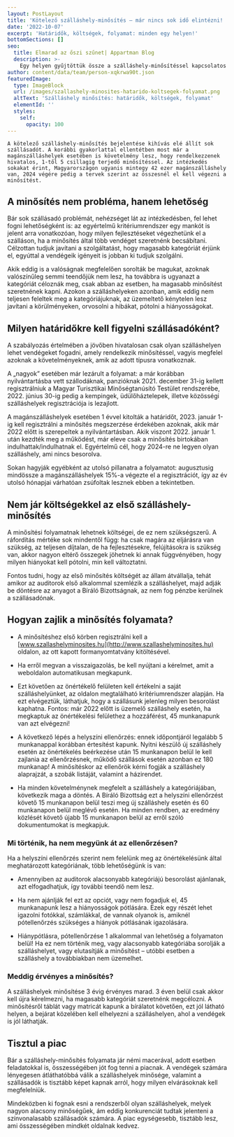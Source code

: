 ```yaml
---
layout: PostLayout
title: 'Kötelező szálláshely-minősítés – már nincs sok idő elintézni! '
date: '2022-10-07'
excerpt: 'Határidők, költségek, folyamat: minden egy helyen!'
bottomSections: []
seo:
  title: Elmarad az őszi szűnet| Appartman Blog
  description: >-
    Egy helyen gyűjtöttük össze a szálláshely-minősítéssel kapcsolatos határidőket, költségeket, és a minősítés folyamatát.
author: content/data/team/person-xqkrwa90t.json
featuredImage:
  type: ImageBlock
  url: /images/szallashely-minosites-hatarido-koltsegek-folyamat.png
  altText: 'Szálláshely minősítés: határidők, költségek, folyamat'
  elementId: ''
  styles:
    self:
      opacity: 100
---
```

`A kötelező szálláshely-minősítés bejelentése kihívás elé állít sok szállásadót. A korábbi
gyakorlattal ellentétben most már a magánszálláshelyek esetében is követelmény
lesz, hogy rendelkezzenek hivatalos, 1-től 5 csillagig terjedő minősítéssel. Az
intézkedés sokakat érint, Magyarországon ugyanis mintegy 42 ezer
magánszálláshely van, 2024 végére pedig a tervek szerint az összesnél el kell
végezni a minősítést.`

## A minősítés nem probléma, hanem lehetőség

Bár sok szállásadó problémát,
nehézséget lát az intézkedésben, fel lehet fogni lehetőségként is: az
egyértelmű kritériumrendszer egy mankót is jelent arra vonatkozóan, hogy milyen
fejlesztéseket végezhetünk el a szálláson, ha a minősítés által több vendéget
szeretnénk becsábítani. Célzottan tudjuk javítani a szolgáltatást, hogy
magasabb kategóriát érjünk el, egyúttal a vendégeik igényeit is jobban ki
tudjuk szolgálni.

Akik eddig is a valóságnak
megfelelően sorolták be magukat, azoknak valószínűleg semmi teendőjük nem lesz,
ha továbbra is ugyanazt a kategóriát céloznák meg, csak abban az esetben, ha magasabb
minősítést szeretnének kapni. Azokon a szálláshelyeken azonban, amik eddig
nem teljesen feleltek meg a kategóriájuknak, az üzemeltető kénytelen lesz
javítani a körülményeken, orvosolni a hibákat, pótolni a hiányosságokat.

## Milyen határidőkre kell figyelni szállásadóként?

A szabályozás értelmében a
jövőben hivatalosan csak olyan szálláshelyen lehet vendégeket fogadni, amely
rendelkezik minősítéssel, vagyis megfelel azoknak a követelményeknek, amik az
adott típusra vonatkoznak.

A „nagyok” esetében már lezárult
a folyamat: a már korábban nyilvántartásba vett szállodáknak, panzióknak 2021.
december 31-ig kellett regisztrálniuk a Magyar Turisztikai Minőségtanúsító
Testület rendszerébe, 2022. június 30-ig pedig a kempingek, üdülőháztelepek,
illetve közösségi szálláshelyek regisztrációja is lezajlott.  

A magánszálláshelyek esetében 1
évvel kitolták a határidőt, 2023. január 1-ig kell regisztrálni a minősítés
megszerzése érdekében azoknak, akik már 2022 előtt is szerepeltek a
nyilvántartásban. Akik viszont 2022. január 1. után kezdték meg a működést, már
eleve csak a minősítés birtokában indulhattak/indulhatnak el. Egyértelmű cél,
hogy 2024-re ne legyen olyan szálláshely, ami nincs besorolva.

Sokan hagyják egyébként az utolsó
pillanatra a folyamatot: augusztusig mindössze a magánszálláshelyek 15%-a
végezte el a regisztrációt, így az év utolsó hónapjai várhatóan zsúfoltak
lesznek ebben a tekintetben.

## Nem jár költségekkel az első szálláshely-minősítés

A minősítési folyamatnak lehetnek
költségei, de ez nem szükségszerű. A ráfordítás mértéke sok mindentől függ: ha
csak magára az eljárásra van szükség, az teljesen díjtalan, de ha
fejlesztésekre, felújításokra is szükség van, akkor nagyon eltérő összegek
jöhetnek ki annak függvényében, hogy milyen hiányokat kell pótolni, min kell
változtatni.

Fontos tudni, hogy az első
minősítés költségét az állam átvállalja, tehát amikor az auditorok első
alkalommal szemlézik a szálláshelyet, majd adják be döntésre az anyagot a Bíráló
Bizottságnak, az nem fog pénzbe kerülnek a szállásadónak.

## Hogyan zajlik a minősítés folyamata?

*   A minősítéshez első körben regisztrálni kell a [www.szallashelyminosites.hu](http://www.szallashelyminosites.hu) oldalon, az ott kapott formanyomtatvány kitöltésével.

*   Ha erről megvan a visszaigazolás, be kell nyújtani a kérelmet, amit a weboldalon automatikusan megkapunk.

*   Ezt követően az önértékelő felületen kell értékelni a saját szálláshelyünket, az oldalon megtalálható kritériumrendszer alapján. Ha ezt elvégeztük, láthatjuk, hogy a szállásunk jelenleg milyen besorolást kaphatna. Fontos: már 2022 előtt is üzemelő szálláshely esetén, ha megkaptuk az önértékelési felülethez a hozzáférést, 45 munkanapunk van azt elvégezni!

*   A következő lépés a helyszíni ellenőrzés: ennek időpontjáról legalább 5 munkanappal korábban értesítést kapunk. Nyitni készülő új szálláshely esetén az önértékelés beérkezése után 15 munkanapon belül le kell zajlania az ellenőrzésnek, működő szállások esetén azonban ez 180 munkanap! A minősítéskor az ellenőrök kérni fogják a szálláshely alaprajzát, a szobák listáját, valamint a házirendet.

*   Ha minden követelménynek megfelelt a szálláshely a kategóriájában, következik maga a döntés. A Bíráló Bizottság ezt a helyszíni ellenőrzést követő 15 munkanapon belül teszi meg új szálláshely esetén és 60 munkanapon belül meglévő esetén. Ha minden rendben, az eredmény közlését követő újabb 15 munkanapon belül az erről szóló dokumentumokat is megkapjuk.

### Mi történik, ha nem megyünk át az ellenőrzésen?

Ha a helyszíni ellenőrzés szerint nem felelünk meg az önértékelésünk által meghatározott kategóriának, több lehetőségünk is van:

*   Amennyiben az auditorok alacsonyabb kategóriájú besorolást ajánlanak, azt elfogadhatjuk, így további teendő nem lesz.

*   Ha nem ajánlják fel ezt az opciót, vagy nem fogadjuk el, 45 munkanapunk lesz a hiányosságok pótlására. Ezek egy részét lehet igazolni fotókkal, számlákkal, de vannak olyanok is, amiknél pótellenőrzés szükséges a hiányok pótlásának igazolására.

*   Hiánypótlásra, pótellenőrzése 1 alkalommal van lehetőség a folyamaton belül! Ha ez nem történik meg, vagy alacsonyabb kategóriába sorolják a szálláshelyet, vagy elutasítják a minősítést – utóbbi esetben a szálláshely a továbbiakban nem üzemelhet.

### Meddig érvényes a minősítés?

A szálláshelyek minősítése 3
évig érvényes marad. 3 éven belül csak akkor kell újra kérelmezni, ha
magasabb kategóriát szeretnénk megcélozni. A minősítésről táblát vagy matricát
kapunk a bírálatot követően, ezt jól látható helyen, a bejárat közelében kell
elhelyezni a szálláshelyen, ahol a vendégek is jól láthatják.

## Tisztul a piac

Bár a szálláshely-minősítés
folyamata jár némi macerával, adott esetben feladatokkal is, összességében jót
fog tenni a piacnak. A vendégek számára lényegesen átláthatóbbá válik a
szálláshelyek minősége, valamint a szállásadók is tisztább képet kapnak
arról, hogy milyen elvárásoknak kell megfelelniük.

Mindeközben ki fognak esni a
rendszerből olyan szálláshelyek, melyek nagyon alacsony minőségűek, ám
eddig konkurenciát tudtak jelenteni a színvonalasabb szállásadók számára. A
piac egységesebb, tisztább lesz, ami összességében mindkét oldalnak kedvez.
